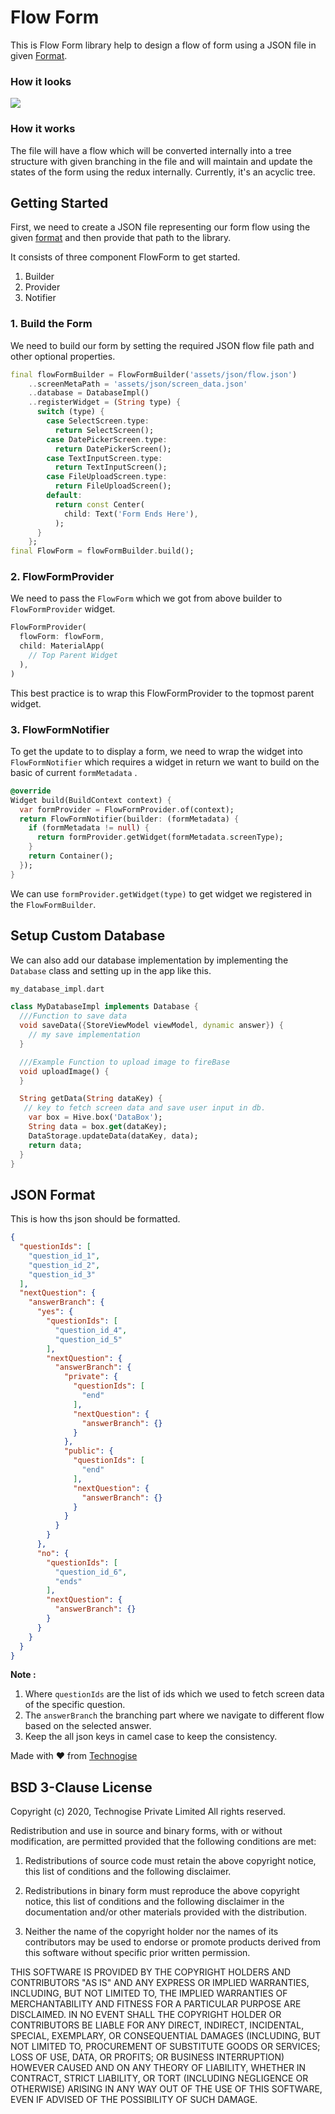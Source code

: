 # Flow Form

This is Flow Form library help to design a flow of form using a JSON file in given [Format](#json-format).



### How it looks

![](sample.gif)


### How it works

The file will have a flow which will be converted internally into a tree structure with given branching in the file and will maintain and update the states of the form using the redux internally. Currently, it's an acyclic tree.



## Getting Started

First, we need to create a JSON file representing our form flow using the given [format](#json-format) and then provide that path to the library.

It consists of three component FlowForm to get started.

1. Builder
2. Provider
3. Notifier

### 1. Build the Form

We need to build our form by setting the required JSON flow file path and other optional properties.

```dart
final flowFormBuilder = FlowFormBuilder('assets/json/flow.json')
    ..screenMetaPath = 'assets/json/screen_data.json'
    ..database = DatabaseImpl()
    ..registerWidget = (String type) {
      switch (type) {
        case SelectScreen.type:
          return SelectScreen();
        case DatePickerScreen.type:
          return DatePickerScreen();
        case TextInputScreen.type:
          return TextInputScreen();
        case FileUploadScreen.type:
          return FileUploadScreen();
        default:
          return const Center(
            child: Text('Form Ends Here'),
          );
      }
    };
final FlowForm = flowFormBuilder.build();
```



### 2. FlowFormProvider

We need to pass the `FlowForm` which we got from above builder to `FlowFormProvider` widget.

```dart
FlowFormProvider(
  flowForm: flowForm,
  child: MaterialApp(
    // Top Parent Widget
  ),
)
```

This best practice is to wrap this FlowFormProvider to the topmost parent widget.

### 3. FlowFormNotifier

To get the update to to display a form, we need to wrap the widget into `FlowFormNotifier` which requires a widget in return we want to build on the basic of current `formMetadata` .

```dart
@override
Widget build(BuildContext context) {
  var formProvider = FlowFormProvider.of(context);
  return FlowFormNotifier(builder: (formMetadata) {
    if (formMetadata != null) {
      return formProvider.getWidget(formMetadata.screenType);
    }
    return Container();
  });
}
```

We can use `formProvider.getWidget(type)` to get widget we registered in the `FlowFormBuilder`.



## Setup Custom Database

We can also add our database implementation by implementing the `Database` class and setting up in the app like this.

```dart
my_database_impl.dart

class MyDatabaseImpl implements Database {
  ///Function to save data
  void saveData({StoreViewModel viewModel, dynamic answer}) {
    // my save implementation
  }

  ///Example Function to upload image to fireBase
  void uploadImage() {
  }

  String getData(String dataKey) {
   // key to fetch screen data and save user input in db.
    var box = Hive.box('DataBox');
    String data = box.get(dataKey);
    DataStorage.updateData(dataKey, data);
    return data;
  }
}
```



## JSON Format

This is how ths json should be formatted.

```json
{
  "questionIds": [
    "question_id_1",
    "question_id_2",
    "question_id_3"
  ],
  "nextQuestion": {
    "answerBranch": {
      "yes": {
        "questionIds": [
          "question_id_4",
          "question_id_5"
        ],
        "nextQuestion": {
          "answerBranch": {
            "private": {
              "questionIds": [
                "end"
              ],
              "nextQuestion": {
                "answerBranch": {}
              }
            },
            "public": {
              "questionIds": [
                "end"
              ],
              "nextQuestion": {
                "answerBranch": {}
              }
            }
          }
        }
      },
      "no": {
        "questionIds": [
          "question_id_6",
          "ends"
        ],
        "nextQuestion": {
          "answerBranch": {}
        }
      }
    }
  }
}
```

**Note :**
1. Where `questionIds` are the list of ids which we used to fetch screen data of the specific question.
2. The `answerBranch` the branching part where we navigate to different flow based on the selected answer.
3. Keep the all json keys in camel case to keep the consistency.



Made with ❤️ from  [Technogise](https://technogise.com/)

## BSD 3-Clause License

Copyright (c) 2020, Technogise Private Limited
All rights reserved.

Redistribution and use in source and binary forms, with or without
modification, are permitted provided that the following conditions are met:

1. Redistributions of source code must retain the above copyright notice, this
   list of conditions and the following disclaimer.

2. Redistributions in binary form must reproduce the above copyright notice,
   this list of conditions and the following disclaimer in the documentation
   and/or other materials provided with the distribution.

3. Neither the name of the copyright holder nor the names of its
   contributors may be used to endorse or promote products derived from
   this software without specific prior written permission.

THIS SOFTWARE IS PROVIDED BY THE COPYRIGHT HOLDERS AND CONTRIBUTORS "AS IS"
AND ANY EXPRESS OR IMPLIED WARRANTIES, INCLUDING, BUT NOT LIMITED TO, THE
IMPLIED WARRANTIES OF MERCHANTABILITY AND FITNESS FOR A PARTICULAR PURPOSE ARE
DISCLAIMED. IN NO EVENT SHALL THE COPYRIGHT HOLDER OR CONTRIBUTORS BE LIABLE
FOR ANY DIRECT, INDIRECT, INCIDENTAL, SPECIAL, EXEMPLARY, OR CONSEQUENTIAL
DAMAGES (INCLUDING, BUT NOT LIMITED TO, PROCUREMENT OF SUBSTITUTE GOODS OR
SERVICES; LOSS OF USE, DATA, OR PROFITS; OR BUSINESS INTERRUPTION) HOWEVER
CAUSED AND ON ANY THEORY OF LIABILITY, WHETHER IN CONTRACT, STRICT LIABILITY,
OR TORT (INCLUDING NEGLIGENCE OR OTHERWISE) ARISING IN ANY WAY OUT OF THE USE
OF THIS SOFTWARE, EVEN IF ADVISED OF THE POSSIBILITY OF SUCH DAMAGE.